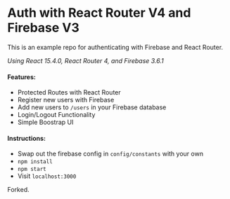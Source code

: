 # Auth with React Router V4 and Firebase V3
This is an example repo for authenticating with Firebase and React Router.

*Using React 15.4.0, React Router 4, and Firebase 3.6.1*

#### Features:
* Protected Routes with React Router
* Register new users with Firebase
* Add new users to ```/users``` in your Firebase database
* Login/Logout Functionality
* Simple Boostrap UI

#### Instructions:
* Swap out the firebase config in ```config/constants``` with your own
* ```npm install```
* ```npm start```
* Visit ```localhost:3000```

Forked.
